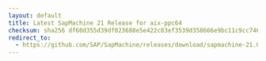 ```yaml
---
layout: default
title: Latest SapMachine 21 Release for aix-ppc64
checksum: sha256 df60d355d39df023688e5e422c83ef3539d358666e9bc11c9cc746ad656944f8
redirect_to:
  - https://github.com/SAP/SapMachine/releases/download/sapmachine-21.0.3/sapmachine-jre-21.0.3_aix-ppc64_bin.tar.gz
---
```

